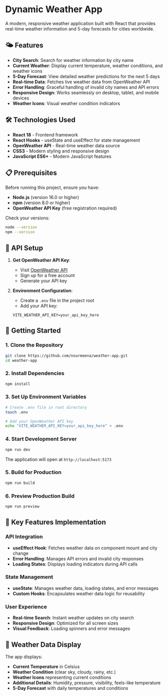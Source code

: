 # Dynamic Weather App

A modern, responsive weather application built with React that provides real-time weather information and 5-day forecasts for cities worldwide.

## 🌤️ Features

- **City Search**: Search for weather information by city name
- **Current Weather**: Display current temperature, weather conditions, and weather icons
- **5-Day Forecast**: View detailed weather predictions for the next 5 days
- **Real-time Data**: Fetches live weather data from OpenWeather API
- **Error Handling**: Graceful handling of invalid city names and API errors
- **Responsive Design**: Works seamlessly on desktop, tablet, and mobile devices
- **Weather Icons**: Visual weather condition indicators

## 🛠️ Technologies Used

- **React 18** - Frontend framework
- **React Hooks** - useState and useEffect for state management
- **OpenWeather API** - Real-time weather data source
- **CSS3** - Modern styling and responsive design
- **JavaScript ES6+** - Modern JavaScript features

## 📋 Prerequisites

Before running this project, ensure you have:

- **Node.js** (version 16.0 or higher)
- **npm** (version 8.0 or higher)
- **OpenWeather API Key** (free registration required)

Check your versions:
```bash
node --version
npm --version
```

## 🔑 API Setup

1. **Get OpenWeather API Key**:
   - Visit [OpenWeather API](https://openweathermap.org/api)
   - Sign up for a free account
   - Generate your API key

2. **Environment Configuration**:
   - Create a `.env` file in the project root
   - Add your API key:
   ```
   VITE_WEATHER_API_KEY=your_api_key_here
   ```

## 🚀 Getting Started

### 1. Clone the Repository

```bash
git clone https://github.com/nourmeena/weather-app.git
cd weather-app
```

### 2. Install Dependencies

```bash
npm install
```

### 3. Set Up Environment Variables

```bash
# Create .env file in root directory
touch .env

# Add your OpenWeather API key
echo "VITE_WEATHER_API_KEY=your_api_key_here" > .env
```

### 4. Start Development Server

```bash
npm run dev
```

The application will open at `http://localhost:5173`

### 5. Build for Production

```bash
npm run build
```

### 6. Preview Production Build

```bash
npm run preview
```

## 🔧 Key Features Implementation

### API Integration
- **useEffect Hook**: Fetches weather data on component mount and city change
- **Error Handling**: Manages API errors and invalid city responses
- **Loading States**: Displays loading indicators during API calls

### State Management
- **useState**: Manages weather data, loading states, and error messages
- **Custom Hooks**: Encapsulates weather data logic for reusability

### User Experience
- **Real-time Search**: Instant weather updates on city search
- **Responsive Design**: Optimized for all screen sizes
- **Visual Feedback**: Loading spinners and error messages

## 🎨 Weather Data Display

The app displays:
- **Current Temperature** in Celsius
- **Weather Condition** (clear sky, cloudy, rainy, etc.)
- **Weather Icons** representing current conditions
- **Additional Details**: Humidity, pressure, visibility, feels-like temperature
- **5-Day Forecast** with daily temperatures and conditions

